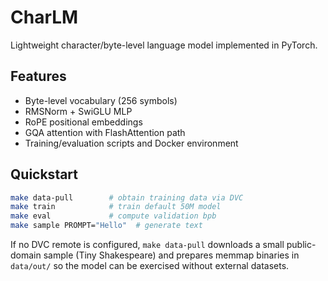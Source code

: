 # CharLM

Lightweight character/byte-level language model implemented in PyTorch.

## Features
- Byte-level vocabulary (256 symbols)
- RMSNorm + SwiGLU MLP
- RoPE positional embeddings
- GQA attention with FlashAttention path
- Training/evaluation scripts and Docker environment

## Quickstart
```bash
make data-pull        # obtain training data via DVC
make train            # train default 50M model
make eval             # compute validation bpb
make sample PROMPT="Hello"  # generate text
```

If no DVC remote is configured, `make data-pull` downloads a small
public-domain sample (Tiny Shakespeare) and prepares memmap binaries in
`data/out/` so the model can be exercised without external datasets.